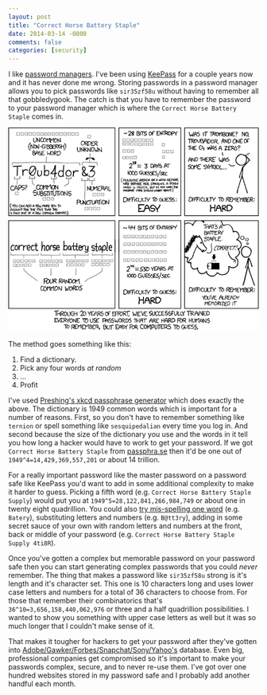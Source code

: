 ```yaml
---
layout: post
title: "Correct Horse Battery Staple"
date: 2014-03-14 -0800
comments: false
categories: [security]
---
```


I like [password managers](http://arstechnica.com/information-technology/2013/06/the-secret-to-online-safety-lies-random-characters-and-a-password-manager/).  I've been using [KeePass](http://keepass.info/) for a couple years now and it has never done me wrong.  Storing passwords in a password manager allows you to pick passwords like `sir35zf58u` without having to remember all that gobbledygook.  The catch is that you have to remember the password to your password manager which is where the `Correct Horse Battery Staple` comes in.

![Password Strength - xkcd.com](/images/content/2014/Aug/password_strength.png)

The method goes something like this:

1. Find a dictionary.
2. Pick any four words *at random*
3. ...
4. Profit

I've used [Preshing's xkcd passphrase generator](http://passphra.se) which does exactly the above.  The dictionary is 1949 common words which is important for a number of reasons.  First, so you don't have to remember something like `ternion` or spell something like `sesquipedalian` every time you log in.  And second because the size of the dictionary you use and the words in it tell you how long a hacker would have to work to get your password.  If we got `Correct Horse Battery Staple` from [passphra.se](http://passphra.se) then it'd be one out of `1949^4=14,429,369,557,201` or about 14 trillion.

For a really important password like the master password on a password safe like KeePass you'd want to add in some additional complexity to make it harder to guess.  Picking a fifth word (e.g. `Correct Horse Battery Staple Supply`) would put you at `1949^5=28,122,841,266,984,749` or about one in twenty eight quadrillion.  You could also [try mis-spelling one word](http://arstechnica.com/security/2013/07/how-elite-security-ninjas-choose-and-safeguard-their-passwords/) (e.g. `Batery`), substituting letters and numbers (e.g. `B@tt3ry`), adding in some secret sauce of your own with random letters and numbers at the front, back or middle of your password (e.g. `Correct Horse Battery Staple Supply 4ti8R`).

Once you've gotten a complex but memorable password on your password safe then you can start generating complex passwords that you could *never* remember.  The thing that makes a password like `sir35zf58u` strong is it's length and it's character set.  This one is 10 characters long and uses lower case letters and numbers for a total of 36 characters to choose from.  For those that remember their combinatorics that's `36^10=3,656,158,440,062,976` or three and a half quadrillion possibilities.  I wanted to show you something with upper case letters as well but it was so much longer that I couldn't make sense of it.

That makes it tougher for hackers to get your password after they've gotten into [Adobe/Gawker/Forbes/Snapchat/Sony/Yahoo's](https://haveibeenpwned.com/PwnedWebsites)  database.  Even big, professional companies get compromised so it's important to make your passwords complex, secure, and to never re-use them.  I've got over one hundred websites stored in my password safe and I probably add another handful each month.